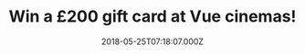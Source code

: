 ---
campaign-uuid: "c-fe359cda-b21f-4553-8107-00fede0a9ac5"
type: "Competition"
category: "Entertainment"
date: "2018-05-25T07:18:07.000Z"
end-date: "2018-06-27T23:59:00.000Z"
disable-form: false
is_promoted: false
has_entry_page: true
title: "Win a £200 gift card at Vue cinemas!"
competition-description: "<p>Looking forward to spending a great night out with friends?\
  \ NME AAA has the perfect solution for YOU! We’re giving away a £200 gift card to\
  \ spend at VUE cinemas!</p>\n<p>If this sounds like the best plan for your weekend,\
  \ click below!</p>\n"
hero-header: "Win a £200 gift card at Vue cinemas!"
terms-confirmation: "N/A"
banner-img: "https://assets.expresslyapp.com/asset-07252430-15d2-4f3e-845e-9e5366fe903f.jpg"
logo-left-href: "https://www.myvue.com"
logo-left-image: "https://assets.expresslyapp.com/asset-742531da-0736-45d6-98b5-2b1897c3c067.jpg"
logo-left-title: "Vue"
bg-image-hero: "https://assets.expresslyapp.com/asset-dd3d0f1b-7478-4cfe-8a7c-3ace0bfb5bcb.jpg"
bg-image-first: "https://assets.expresslyapp.com/asset-5132afb3-0d22-4ab6-a808-7b4d3bd693d6.jpg"
bg-image-second: "https://assets.expresslyapp.com/asset-31c8cfc5-6412-4ede-995d-bd1e2d7c8b6a.jpg"
section1-content: "<p>Vue Entertainment (Vue) is a leader in the premium entertainment\
  \ cinema sector in the UK.</p>\n<p>Committed to continued growth and development\
  \ of its premium entertainment ‘big screen’ experience, Vue delivers the best choice\
  \ of content, combined with the best technology in the best environment.</p>\n<p>Vue\
  \ Cinemas around the UK offer a range of content: event cinema titles including\
  \ opera, ballet, musicals, national theatre, live streaming of sporting events and\
  \ concerts through to hosting Gaming championships and dedicating multiple screens\
  \ to eGaming arenas.</p>\n"
section2-content: "<p>We know that there is nothing better than immerse yourself in\
  \ a film, storyline or signing along your favourite soundtrack…</p>\n<p>…AND we\
  \ know as well that movies bring friends together and now, thanks to NME AAA you\
  \ can treat yourself or take someone you love to VUE cinemas because we’re giving\
  \ away a £200 gift card to spend at VUE cinemas for one lucky NME AAA member to\
  \ win!</p>\n"
entry-title: "Win a £200 gift card at Vue cinemas!"
entry-content: "<p>Complete the form below before June 27th at 23:59 and enjoy your\
  \ favourite movie and those popcorns at Vue cinemas!</p>\n"
has-winner: false
prize-description: "A £200 gift card at Vue cinemas!"
special-conditions: "Multiple entries are allowed up to one every day. Starting June\
  \ 6, 2018, the 24h interval between multiple entries resets at midnight every day."
country-restrictions:
- "GB"
---
